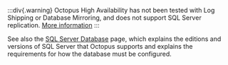 :::div{.warning}
Octopus High Availability has not been tested with Log Shipping or Database Mirroring, and does not support SQL Server replication. [More information](/docs/administration/data#high-availability)
:::

See also the [SQL Server Database](/docs/installation/sql-server-database) page, which explains the editions and versions of SQL Server that Octopus supports and explains the requirements for how the database must be configured.